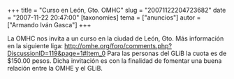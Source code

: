 +++
title = "Curso en León, Gto. OMHC"
slug = "20071122204723682"
date = "2007-11-22 20:47:00"
[taxonomies]
tema = ["anuncios"]
autor = ["Armando Iván Gasca"]
+++

La OMHC nos invita a un curso en la ciudad de León, Gto. Más información
en la siguiente liga:
<a href="http://omhe.org/foro/comments.php?DiscussionID=119&amp;page=1#Item_0">http://omhe.org/foro/comments.php?DiscussionID=119&page=1#Item_0</a>
Para las personas del GLiB la cuota es de $150.00 pesos. Dicha
invitación es con la finalidad de fomentar una buena relación entre la
OMHE y el GLiB.

